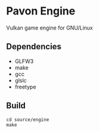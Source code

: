 # Pavon Engine
Vulkan game engine for GNU/Linux

## Dependencies
- GLFW3
- make
- gcc
- glslc
- freetype

## Build
```
cd source/engine
make
```
